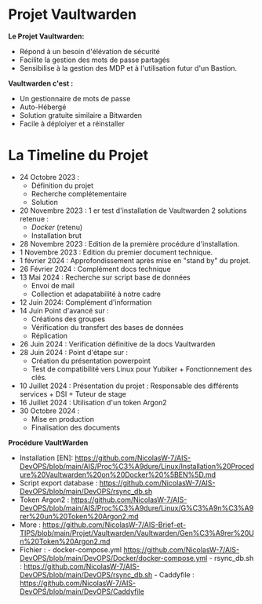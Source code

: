 # Projet Vaultwarden

**Le Projet Vaultwarden:**

- Répond à un besoin d'élévation de sécurité
- Facilite la gestion des mots de passe partagés
- Sensibilise à la gestion des MDP et à l'utilisation futur d'un Bastion.

**Vaultwarden c'est :**

- Un gestionnaire de mots de passe
- Auto-Hébergé
- Solution gratuite similaire a Bitwarden
- Facile à déploiyer et a réinstaller

# **La Timeline du Projet**

- 24 Octobre 2023 :
  - Définition du projet
  - Recherche complétementaire
  - Solution
- 20 Novembre 2023 :
1 er test d'installation de Vaultwarden
2 solutions retenue :
  - *Docker* (retenu)
  - Installation brut
- 28 Novembre 2023 :
    Edition de la première procédure d'installation.
- 1 Novembre 2023 :
    Edition du premier document technique.
- 1 février 2024 :
    Approfondissement après mise en "stand by" du projet.
- 26 Février 2024 :
    Complément docs technique
- 13 Mai 2024 :
    Recherche sur script base de données
  - Envoi de mail
  - Collection et adapatabilité à notre cadre
- 12 Juin 2024: Complément d'information
- 14 Juin Point d'avancé sur :
  - Créations des groupes
  - Vérification du transfert des bases de données
  - Réplication
- 26 Juin 2024 :  Verification définitive de la docs Vaultwarden
- 28 Juin 2024 : Point d'étape sur :
  - Création du présentation powerpoint
  - Test de compatibilité vers Linux pour Yubiker + Fonctionnement des clés.
- 10 Juillet 2024 : Présentation du projet : Responsable des différents services + DSI + Tuteur de stage
- 16 Juillet 2024 : Utilisation d'un token Argon2
- 30 Octobre 2024 : 
  - Mise en production
  - Finalisation des documents

**Procédure VaultWarden**
- Installation [EN]: https://github.com/NicolasW-7/AIS-DevOPS/blob/main/AIS/Proc%C3%A9dure/Linux/Installation%20Procedure%20Vaultwarden%20on%20Docker%20%5BEN%5D.md
- Script export database : https://github.com/NicolasW-7/AIS-DevOPS/blob/main/DevOPS/rsync_db.sh
- Token Argon2 : https://github.com/NicolasW-7/AIS-DevOPS/blob/main/AIS/Proc%C3%A9dure/Linux/G%C3%A9n%C3%A9rer%20un%20Token%20Argon2.md
- More   : https://github.com/NicolasW-7/AIS-Brief-et-TIPS/blob/main/Projet/Vaultwarden/Vaultwarden/Gen%C3%A9rer%20Un%20Token%20Argon2.md   
- Fichier : 
            - docker-compose.yml https://github.com/NicolasW-7/AIS-DevOPS/blob/main/DevOPS/Docker/docker-compose.yml
            - rsync_db.sh : https://github.com/NicolasW-7/AIS-DevOPS/blob/main/DevOPS/rsync_db.sh
            - Caddyfile : https://github.com/NicolasW-7/AIS-DevOPS/blob/main/DevOPS/Caddyfile
